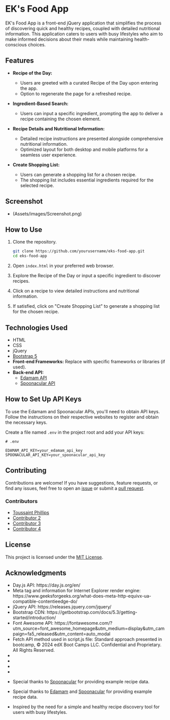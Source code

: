 # EK's Food App 

EK's Food App is a front-end jQuery application that simplifies the process of discovering quick and healthy recipes, coupled with detailed nutritional information. This application caters to users with busy lifestyles who aim to make informed decisions about their meals while maintaining health-conscious choices.

## Features

- **Recipe of the Day:**
  - Users are greeted with a curated Recipe of the Day upon entering the app.
  - Option to regenerate the page for a refreshed recipe.

- **Ingredient-Based Search:**
  - Users can input a specific ingredient, prompting the app to deliver a recipe containing the chosen element.

- **Recipe Details and Nutritional Information:**
  - Detailed recipe instructions are presented alongside comprehensive nutritional information.
  - Optimized layout for both desktop and mobile platforms for a seamless user experience.

- **Create Shopping List:**
  - Users can generate a shopping list for a chosen recipe.
  - The shopping list includes essential ingredients required for the selected recipe.


## Screenshot

- (Assets/images/Screenshot.png)

## How to Use

1. Clone the repository.
   ```bash
   git clone https://github.com/yourusername/eks-food-app.git
   cd eks-food-app
   ```

2. Open `index.html` in your preferred web browser.

3. Explore the Recipe of the Day or input a specific ingredient to discover recipes.

4. Click on a recipe to view detailed instructions and nutritional information.

5. If satisfied, click on "Create Shopping List" to generate a shopping list for the chosen recipe.

## Technologies Used

- HTML
- CSS
- jQuery
- [Bootstrap 5](https://getbootstrap.com/)
- **Front-end Frameworks:** Replace with specific frameworks or libraries (if used).
- **Back-end API:**
  - [Edamam API](https://developer.edamam.com/edamam-recipe-api)
  - [Spoonacular API](https://spoonacular.com/food-api)

## How to Set Up API Keys

To use the Edamam and Spoonacular APIs, you'll need to obtain API keys. Follow the instructions on their respective websites to register and obtain the necessary keys.

Create a file named `.env` in the project root and add your API keys:

```plaintext
# .env

EDAMAM_API_KEY=your_edamam_api_key
SPOONACULAR_API_KEY=your_spoonacular_api_key
```

## Contributing

Contributions are welcome! If you have suggestions, feature requests, or find any issues, feel free to open an [issue](https://github.com/yourusername/eks-food-app/issues) or submit a [pull request](https://github.com/yourusername/eks-food-app/pulls).

### Contributors

- [Toussaint Phillips](https://github.com/ToussaintPhillips)
- [Contributor 2](https://github.com/contributor2)
- [Contributor 3](https://github.com/contributor3)
- [Contributor 4](https://github.com/contributor4)

## License

This project is licensed under the [MIT License](LICENSE).

## Acknowledgments


<ul>
<li>Day.js API: https://day.js.org/en/</li>
<li>Meta tag and information for Internet Explorer render engine: https://www.geeksforgeeks.org/what-does-meta-http-equivx-ua-compatible-contentieedge-do/</li>
<li>jQuery API: https://releases.jquery.com/jquery/</li>
<li>Bootstrap CDN: https://getbootstrap.com/docs/5.3/getting-started/introduction/</li>
<li>Font Awesome API: https://fontawesome.com/?utm_source=font_awesome_homepage&utm_medium=display&utm_campaign=fa5_released&utm_content=auto_modal</li>
<li>Fetch API method used in script.js file: Standard approach presented in bootcamp, © 2024 edX Boot Camps LLC. Confidential and Proprietary. All Rights Reserved.</li>
<li></li>
<li></li>
<li></li>
<li></li>
</ul>

- Special thanks to [Spoonacular](https://spoonacular.com/) for providing example recipe data.
- Special thanks to [Edamam](https://developer.edamam.com/edamam-recipe-api) and [Spoonacular](https://spoonacular.com/) for providing example recipe data.

- Inspired by the need for a simple and healthy recipe discovery tool for users with busy lifestyles.
